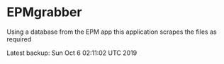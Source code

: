 # EPMgrabber
Using a database from the EPM app this application scrapes the files as required


Latest backup: Sun Oct 6 02:11:02 UTC 2019
